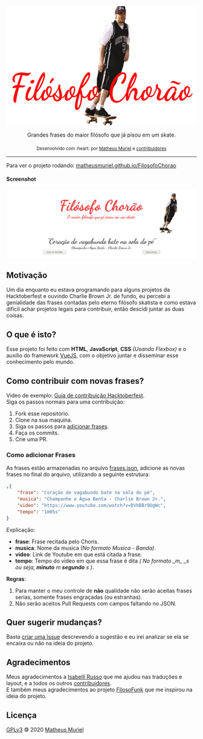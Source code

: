 <div align="center">
  <img src="./assets/headerReadme.png" alt="Chorão andando de skate" style="max-width: 100%;" width="600" height="315">
  <p>Grandes frases do maior filósofo que já pisou em um skate.</p>

  <p align="center">
    <sub>Desenvolvido com :heart: por
      <a href="https://github.com/MatheusMuriel">Matheus Muriel</a> e
      <a href="https://github.com/MatheusMuriel/FilosofoChorao/graphs/contributors">contribuidores</a>
    </sub>
  </p>

  <!-- <a href=".github/README-pt-BR.md">Português</a>
   / <a href=".github/README-fr.md">English</a>
   / <a href=".github/README-es.md">Español</a> -->
</div>

---
Para ver o projeto rodando: [matheusmuriel.github.io/FilosofoChorao](https://matheusmuriel.github.io/FilosofoChorao/index.html)
#### Screenshot
![Screenshot](assets/screenshot.png?raw=true "Screenshot")

## Motivação
Um dia enquanto eu estava programando para alguns projetos da Hacktoberfest e ouvindo Charlie Brown Jr. de fundo, eu percebi a genialidade das frases contadas pelo eterno filósofo skatista e como estava dificil achar projetos legais para contribuir, então descidi juntar as duas coisas.

## O que é isto?
Esse projeto foi feito com **HTML**, **JavaScript**, **CSS** _(Usando Flexbox)_ e o auxílio do framework [VueJS](https://vuejs.org/), com o objetivo juntar e disseminar esse conhecimento pelo mundo.

## Como contribuir com novas frases?
Video de exemplo: [Guia de contribuição Hacktoberfest](https://hacktoberfest.digitalocean.com/details#beginners).  
Siga os passos normais para uma contribuição: 
1. Fork esse repositório.
2. Clone na sua maquina.
3. Siga os passos para [adicionar frases](#frases).
4. Faça os commits.
5. Crie uma PR.
  
### <a name="frases"></a> Como adicionar Frases
As frases estão armazenadas no arquivo [frases.json](https://github.com/MatheusMuriel/FilosofoChorao/blob/main/frases.json), adicione as novas frases no final do arquivo, utilizando a seguinte estrutura: 

```JSON
,{
    "frase": "Coração de vagabundo bate na sola do pé",
    "musica": "Champanhe e Água Benta - Charlie Brown Jr.",
    "video": "https://www.youtube.com/watch?v=DVhBBr9OgWc",
    "tempo": "1m05s"
}
```
Explicação:
- **frase**: Frase recitada pelo Choris.
- **musica**: Nome da musica _(No formato Musica - Banda)_.
- **video**: Link de Youtube em que está citada a frase.
- **tempo**: Tempo do video em que essa frase é dita _( No formato \_m\_ \_s ou seja, **minuto** m **segundo** s )_.

**Regras**: 
1. Para manter o meu controle de **não** qualidade não serão aceitas frases serias, somente frases engraçadas (ou estranhas).
2. Não serão aceitos Pull Requests com campos faltando no JSON.

## Quer sugerir mudanças?
Basta [criar uma Issue](https://github.com/MatheusMuriel/FilosofoChorao/issues/new) descrevendo a sugestão e eu irei analizar se ela se encaixa ou não na ideia do projeto.

## Agradecimentos
Meus agradecimentos a [Isabelli Russo](https://github.com/isabelirusso-dev) que me ajudou nas traduções e layout, e a todos os outros [contribuidores](https://github.com/MatheusMuriel/FilosofoChorao/graphs/contributors).  
E também meus agradecimentos ao projeto [FilosoFunk](https://github.com/IgorRozani/filosofunk) que me inspirou na ideia do projeto.  

## Licença
[GPLv3](LICENSE) <span style="display:inline-block;transform: rotate(180deg);">&copy;</span> 2020 [Matheus Muriel](https://github.com/MatheusMuriel/)